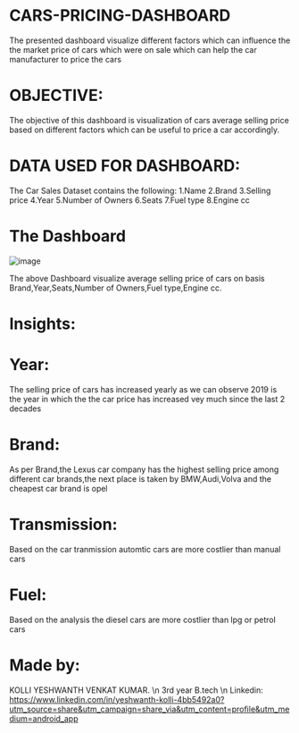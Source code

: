 # CARS-PRICING-DASHBOARD
The presented dashboard visualize different factors which can influence the  the market price of cars which were on sale which can help the car manufacturer to price the cars
# OBJECTIVE:
The objective of this dashboard is  visualization of cars average selling price based on different factors which can be useful to price a car accordingly.
# DATA USED FOR DASHBOARD:
The Car Sales Dataset contains the following:
1.Name
2.Brand
3.Selling price
4.Year
5.Number of Owners
6.Seats
7.Fuel type
8.Engine cc
# The Dashboard
![image](https://github.com/user-attachments/assets/6aa69d1e-06d6-4acc-b601-71d225cab44e)


The above Dashboard  visualize average selling price of cars on basis  Brand,Year,Seats,Number of Owners,Fuel type,Engine cc.

# Insights:
# Year:
The selling price of cars has increased yearly as we can observe 2019 is the year in which the the car price has increased vey much since the last 2 decades
# Brand:
As per Brand,the Lexus car company has the highest selling price among different car brands,the next place is taken by BMW,Audi,Volva and the cheapest car brand is opel
# Transmission:
Based on the car tranmission automtic cars are more costlier than manual cars
# Fuel:
Based on the analysis the diesel cars are more costlier than lpg or petrol cars





# Made by:
 KOLLI YESHWANTH VENKAT KUMAR. \n
 3rd year B.tech \n
 Linkedin: https://www.linkedin.com/in/yeshwanth-kolli-4bb5492a0?utm_source=share&utm_campaign=share_via&utm_content=profile&utm_medium=android_app
